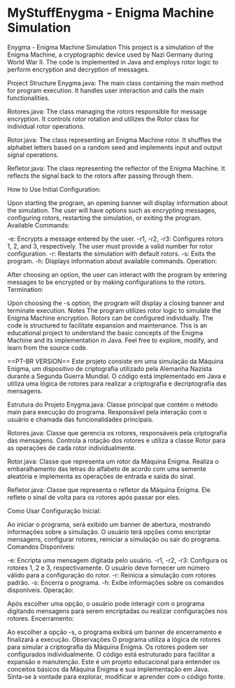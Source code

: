 # MyStuffEnygma -  Enigma Machine Simulation

Enygma - Enigma Machine Simulation
This project is a simulation of the Enigma Machine, a cryptographic device used by Nazi Germany during World War II. The code is implemented in Java and employs rotor logic to perform encryption and decryption of messages.

Project Structure
Enygma.java: The main class containing the main method for program execution. It handles user interaction and calls the main functionalities.

Rotores.java: The class managing the rotors responsible for message encryption. It controls rotor rotation and utilizes the Rotor class for individual rotor operations.

Rotor.java: The class representing an Enigma Machine rotor. It shuffles the alphabet letters based on a random seed and implements input and output signal operations.

Refletor.java: The class representing the reflector of the Enigma Machine. It reflects the signal back to the rotors after passing through them.

How to Use
Initial Configuration:

Upon starting the program, an opening banner will display information about the simulation.
The user will have options such as encrypting messages, configuring rotors, restarting the simulation, or exiting the program.
Available Commands:

-e: Encrypts a message entered by the user.
-r1, -r2, -r3: Configures rotors 1, 2, and 3, respectively. The user must provide a valid number for rotor configuration.
-r: Restarts the simulation with default rotors.
-s: Exits the program.
-h: Displays information about available commands.
Operation:

After choosing an option, the user can interact with the program by entering messages to be encrypted or by making configurations to the rotors.
Termination:

Upon choosing the -s option, the program will display a closing banner and terminate execution.
Notes
The program utilizes rotor logic to simulate the Enigma Machine encryption.
Rotors can be configured individually.
The code is structured to facilitate expansion and maintenance.
This is an educational project to understand the basic concepts of the Enigma Machine and its implementation in Java. Feel free to explore, modify, and learn from the source code.





==PT-BR VERSION==
Este projeto consiste em uma simulação da Máquina Enigma, um dispositivo de criptografia utilizado pela Alemanha Nazista durante a Segunda Guerra Mundial. O código está implementado em Java e utiliza uma lógica de rotores para realizar a criptografia e decriptografia das mensagens.

Estrutura do Projeto
Enygma.java: Classe principal que contém o método main para execução do programa. Responsável pela interação com o usuário e chamada das funcionalidades principais.

Rotores.java: Classe que gerencia os rotores, responsáveis pela criptografia das mensagens. Controla a rotação dos rotores e utiliza a classe Rotor para as operações de cada rotor individualmente.

Rotor.java: Classe que representa um rotor da Máquina Enigma. Realiza o embaralhamento das letras do alfabeto de acordo com uma semente aleatória e implementa as operações de entrada e saída do sinal.

Refletor.java: Classe que representa o refletor da Máquina Enigma. Ele reflete o sinal de volta para os rotores após passar por eles.

Como Usar
Configuração Inicial:

Ao iniciar o programa, será exibido um banner de abertura, mostrando informações sobre a simulação.
O usuário terá opções como encriptar mensagens, configurar rotores, reiniciar a simulação ou sair do programa.
Comandos Disponíveis:

-e: Encripta uma mensagem digitada pelo usuário.
-r1, -r2, -r3: Configura os rotores 1, 2 e 3, respectivamente. O usuário deve fornecer um número válido para a configuração do rotor.
-r: Reinicia a simulação com rotores padrão.
-s: Encerra o programa.
-h: Exibe informações sobre os comandos disponíveis.
Operação:

Após escolher uma opção, o usuário pode interagir com o programa digitando mensagens para serem encriptadas ou realizar configurações nos rotores.
Encerramento:

Ao escolher a opção -s, o programa exibirá um banner de encerramento e finalizará a execução.
Observações
O programa utiliza a lógica de rotores para simular a criptografia da Máquina Enigma.
Os rotores podem ser configurados individualmente.
O código está estruturado para facilitar a expansão e manutenção.
Este é um projeto educacional para entender os conceitos básicos da Máquina Enigma e sua implementação em Java. Sinta-se à vontade para explorar, modificar e aprender com o código fonte.
